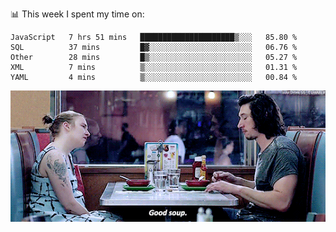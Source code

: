 📊 This week I spent my time on:
<!--START_SECTION:waka-->
```text
JavaScript   7 hrs 51 mins   █████████████████████▒░░░   85.80 % 
SQL          37 mins         █▓░░░░░░░░░░░░░░░░░░░░░░░   06.76 % 
Other        28 mins         █▒░░░░░░░░░░░░░░░░░░░░░░░   05.27 % 
XML          7 mins          ▒░░░░░░░░░░░░░░░░░░░░░░░░   01.31 % 
YAML         4 mins          ▒░░░░░░░░░░░░░░░░░░░░░░░░   00.84 % 
```
<!--END_SECTION:waka-->


![](goodSoup.gif)
